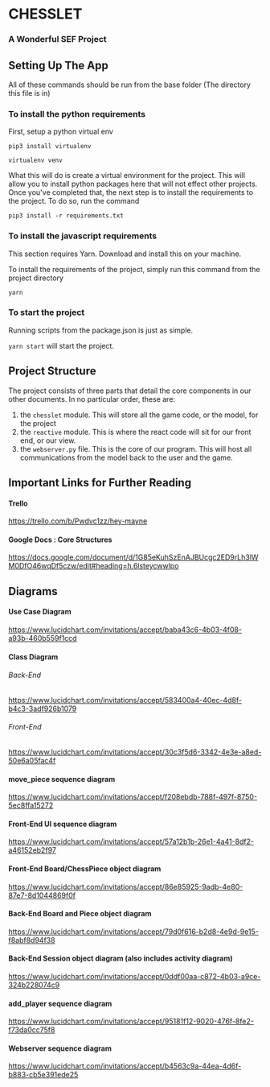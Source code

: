 # CHESSLET
### A Wonderful SEF Project

## Setting Up The App
All of these commands should be run from the base folder (The directory this file is in)

### To install the python requirements
First, setup a python virtual env

`pip3 install virtualenv`

`virtualenv venv`

What this will do is create a virtual environment for the project. This will allow you to install python packages here that will not effect other projects.
Once you've completed that, the next step is to install the requirements to the project. To do so, run the command

`pip3 install -r requirements.txt`

### To install the javascript requirements
This section requires Yarn. Download and install this on your machine.

To install the requirements of the project, simply run this command from the project directory

`yarn`

### To start the project
Running scripts from the package.json is just as simple.

`yarn start` will start the project.

## Project Structure
The project consists of three parts that detail the core components in our other documents. In no particular order, these are:
1. the `chesslet` module. This will store all the game code, or the model, for the project
2. the `reactive` module. This is where the react code will sit for our front end, or our view.
3. the `webserver.py` file. This is the core of our program. This will host all communications from the model back to the user and the game.

## Important Links for Further Reading
#### Trello
https://trello.com/b/Pwdvc1zz/hey-mayne

#### Google Docs : Core Structures
https://docs.google.com/document/d/1G85eKuhSzEnAJBUcgc2ED9rLh3lWM0DfO46wqDf5czw/edit#heading=h.6lsteycwwlpo

## Diagrams

#### Use Case Diagram
https://www.lucidchart.com/invitations/accept/baba43c6-4b03-4f08-a93b-460b559f1ccd

#### Class Diagram
###### Back-End
https://www.lucidchart.com/invitations/accept/583400a4-40ec-4d8f-b4c3-3adf926b1079
###### Front-End
https://www.lucidchart.com/invitations/accept/30c3f5d6-3342-4e3e-a8ed-50e6a05fac4f

#### move_piece sequence diagram
https://www.lucidchart.com/invitations/accept/f208ebdb-788f-497f-8750-5ec8ffa15272

#### Front-End UI sequence diagram
https://www.lucidchart.com/invitations/accept/57a12b1b-26e1-4a41-8df2-a46152eb2f97

#### Front-End Board/ChessPiece object diagram
https://www.lucidchart.com/invitations/accept/86e85925-9adb-4e80-87e7-8d1044869f0f

#### Back-End Board and Piece object diagram
https://www.lucidchart.com/invitations/accept/79d0f616-b2d8-4e9d-9e15-f8abf8d94f38

#### Back-End Session object diagram (also includes activity diagram)
https://www.lucidchart.com/invitations/accept/0ddf00aa-c872-4b03-a9ce-324b228074c9

#### add_player sequence diagram
https://www.lucidchart.com/invitations/accept/95181f12-9020-476f-8fe2-f73da0cc75f8

#### Webserver sequence diagram
https://www.lucidchart.com/invitations/accept/b4563c9a-44ea-4d6f-b883-cb5e391ede25
